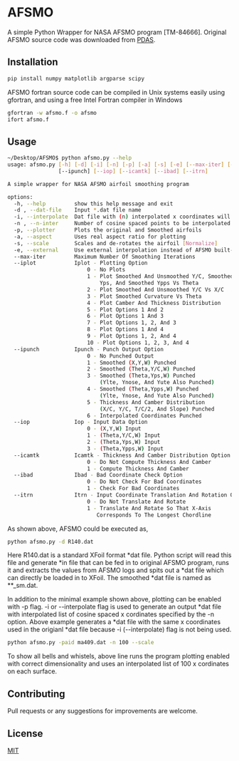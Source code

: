 # AFSMO
A simple Python Wrapper for NASA AFSMO program [TM-84666]. 
Original AFSMO source code was downloaded from [PDAS](https://www.pdas.com/afsmoothdownload.html).

## Installation

```bash
pip install numpy matplotlib argparse scipy
```
AFSMO fortran source code can be compiled in Unix systems easily using gfortran, and using a free Intel Fortran compiler in Windows

```bash
gfortran -w afsmo.f -o afsmo
ifort afsmo.f
```

## Usage

```bash
~/Desktop/AFSMO$ python afsmo.py --help
usage: afsmo.py [-h] [-d] [-i] [-n] [-p] [-a] [-s] [-e] [--max-iter] [--iplot]
                [--ipunch] [--iop] [--icamtk] [--ibad] [--itrn]

A simple wrapper for NASA AFSMO airfoil smoothing program

options:
  -h, --help         show this help message and exit
  -d , --dat-file    Input *.dat file name
  -i, --interpolate  Dat file with (n) interpolated x coordinates will be generated when set. False by default
  -n , --n-inter     Number of cosine spaced points to be interpolated
  -p, --plotter      Plots the original and Smoothed airfoils
  -a, --aspect       Uses real aspect ratio for plotting
  -s, --scale        Scales and de-rotates the airfoil [Normalize]
  -e, --external     Use external interpolation instead of AFSMO built-in interpolation
  --max-iter         Maximum Number Of Smoothing Iterations
  --iplot            Iplot - Plotting Option
                         0 - No Plots                                  
                         1 - Plot Smoothed And Unsmoothed Y/C, Smoothed
                             Yps, And Smoothed Ypps Vs Theta           
                         2 - Plot Smoothed And Unsmoothed Y/C Vs X/C   
                         3 - Plot Smoothed Curvature Vs Theta          
                         4 - Plot Camber And Thickness Distribution    
                         5 - Plot Options 1 And 2                      
                         6 - Plot Options 1 And 3                      
                         7 - Plot Options 1, 2, And 3                  
                         8 - Plot Options 1 And 4                      
                         9 - Plot Options 1, 2, And 4                  
                         10 - Plot Options 1, 2, 3, And 4 
  --ipunch           Ipunch - Punch Output Option                        
                         0 - No Punched Output                      
                         1 - Smoothed (X,Y,W) Punched               
                         2 - Smoothed (Theta,Y/C,W) Punched         
                         3 - Smoothed (Theta,Yps,W) Punched 
                             (Ylte, Ynose, And Yute Also Punched)          
                         4 - Smoothed (Theta,Ypps,W) Punched 
                             (Ylte, Ynose, And Yute Also Punched)          
                         5 - Thickness And Camber Distribution 
                             (X/C, Y/C, T/C/2, And Slope) Punched         
                         6 - Interpolated Coordinates Punched       
  --iop              Iop - Input Data Option       
                         0 - (X,Y,W) Input       
                         1 - (Theta,Y/C,W) Input 
                         2 - (Theta,Yps,W) Input 
                         3 - (Theta,Ypps,W) Input      
  --icamtk           Icamtk - Thickness And Camber Distribution Option
                         0 - Do Not Compute Thickness And Camber 
                         1 - Compute Thickness And Camber            
  --ibad             Ibad - Bad Coordinate Check Option                      
                         0 - Do Not Check For Bad Coordinates             
                         1 - Check For Bad Coordinates               
  --itrn             Itrn - Input Coordinate Translation And Rotation Option 
                         0 - Do Not Translate And Rotate                  
                         1 - Translate And Rotate So That X-Axis          
                            Corresponds To The Longest Chordline           
```

As shown above, AFSMO could be executed as,

```bash
python afsmo.py -d R140.dat
```

Here R140.dat is a standard XFoil format *dat file. Python script will read this file and generate *in file that can be fed in to original AFSMO program, runs it and extracts the values from AFSMO logs and spits out a *dat file which can directly be loaded in to XFoil. The smoothed *dat file is named as **_sm.dat.

In addition to the minimal example shown above, plotting can be enabled with -p flag. -i or --interpolate flag is used to generate an output *dat file with interpolated list of cosine spaced x cordinates specified by the -n option. Above example generates a *dat file with the same x coordinates used in the origianl *dat file because -i (--interpolate) flag is not being used.

```bash
python afsmo.py -paid ma409.dat -n 100 --scale
```

To show all bells and whistels, above line runs the program plotting enabled with correct dimensionality and uses an interpolated list of 100 x cordinates on each surface. 

## Contributing
Pull requests or any suggestions for improvements are welcome.

## License
[MIT](https://choosealicense.com/licenses/mit/)
